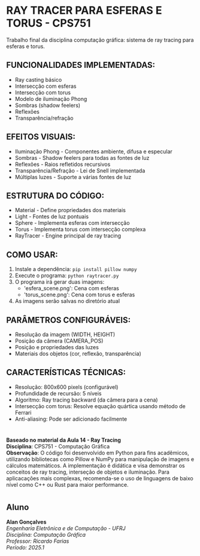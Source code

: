 RAY TRACER PARA ESFERAS E TORUS - CPS751
==========================================

Trabalho final da disciplina computação gráfica: sistema de ray tracing para esferas e torus.

FUNCIONALIDADES IMPLEMENTADAS:
-----------------------------
- Ray casting básico
- Intersecção com esferas
- Intersecção com torus
- Modelo de iluminação Phong
- Sombras (shadow feelers)
- Reflexões
- Transparência/refração

EFEITOS VISUAIS:
----------------
- Iluminação Phong - Componentes ambiente, difusa e especular
- Sombras - Shadow feelers para todas as fontes de luz
- Reflexões - Raios refletidos recursivos
- Transparência/Refração - Lei de Snell implementada
- Múltiplas luzes - Suporte a várias fontes de luz

ESTRUTURA DO CÓDIGO:
--------------------
- Material - Define propriedades dos materiais
- Light - Fontes de luz pontuais
- Sphere - Implementa esferas com intersecção
- Torus - Implementa torus com intersecção complexa
- RayTracer - Engine principal de ray tracing

COMO USAR:
----------
1. Instale a dependência: `pip install pillow numpy`
2. Execute o programa: `python raytracer.py`
3. O programa irá gerar duas imagens:
   - 'esfera_scene.png': Cena com esferas
   - 'torus_scene.png': Cena com torus e esferas
4. As imagens serão salvas no diretório atual

PARÂMETROS CONFIGURÁVEIS:
------------------------
- Resolução da imagem (WIDTH, HEIGHT)
- Posição da câmera (CAMERA_POS)
- Posição e propriedades das luzes
- Materiais dos objetos (cor, reflexão, transparência)

CARACTERÍSTICAS TÉCNICAS:
-------------------------
- Resolução: 800x600 pixels (configurável)
- Profundidade de recursão: 5 níveis
- Algoritmo: Ray tracing backward (da câmera para a cena)
- Intersecção com torus: Resolve equação quártica usando método de Ferrari
- Anti-aliasing: Pode ser adicionado facilmente
#
**Baseado no material da Aula 14 - Ray Tracing**  
**Disciplina**: CPS751 - Computação Gráfica  
**Observação**: O código foi desenvolvido em Python para fins acadêmicos, utilizando bibliotecas como Pillow e NumPy 
para manipulação de imagens e cálculos matemáticos. A implementação é didática e visa demonstrar os conceitos de ray 
tracing, interseção de objetos e iluminação. Para aplicacações mais complexas, recomenda-se o uso de linguagens de baixo
nível como C++ ou Rust para maior performance.
#
## Aluno

**Alan Gonçalves**  
*Engenharia Eletrônica e de Computação - UFRJ*  
*Disciplina: Computação Gráfica*  
*Professor: Ricardo Farias*  
*Período: 2025.1*
